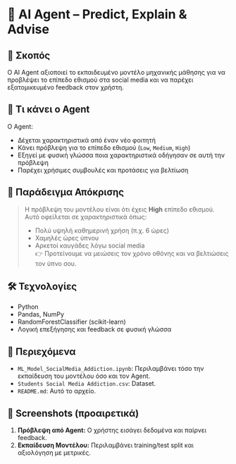 # 🤖 AI Agent – Predict, Explain & Advise

## 🎯 Σκοπός

Ο AI Agent αξιοποιεί το εκπαιδευμένο μοντέλο μηχανικής μάθησης για να προβλέψει το επίπεδο εθισμού στα social media και να παρέχει εξατομικευμένο feedback στον χρήστη.

## 🧠 Τι κάνει ο Agent

Ο Agent:

- Δέχεται χαρακτηριστικά από έναν νέο φοιτητή
- Κάνει πρόβλεψη για το επίπεδο εθισμού (`Low`, `Medium`, `High`)
- Εξηγεί με φυσική γλώσσα ποια χαρακτηριστικά οδήγησαν σε αυτή την πρόβλεψη
- Παρέχει χρήσιμες συμβουλές και προτάσεις για βελτίωση

## 💬 Παράδειγμα Απόκρισης

> Η πρόβλεψη του μοντέλου είναι ότι έχεις **High** επίπεδο εθισμού.  
> Αυτό οφείλεται σε χαρακτηριστικά όπως:
> - Πολύ υψηλή καθημερινή χρήση (π.χ. 6 ώρες)
> - Χαμηλές ώρες ύπνου
> - Αρκετοί καυγάδες λόγω social media  
> 👉 Προτείνουμε να μειώσεις τον χρόνο οθόνης και να βελτιώσεις τον ύπνο σου.

## 🛠️ Τεχνολογίες

- Python
- Pandas, NumPy
- RandomForestClassifier (scikit-learn)
- Λογική επεξήγησης και feedback σε φυσική γλώσσα

## 📂 Περιεχόμενα

- `ML_Model_SocialMedia_Addiction.ipynb`: Περιλαμβάνει τόσο την εκπαίδευση του μοντέλου όσο και τον Agent.
- `Students Social Media Addiction.csv`: Dataset.
- `README.md`: Αυτό το αρχείο.

## 📸 Screenshots (προαιρετικά)

1. **Πρόβλεψη από Agent:** Ο χρήστης εισάγει δεδομένα και παίρνει feedback.
2. **Εκπαίδευση Μοντέλου:** Περιλαμβάνει training/test split και αξιολόγηση με μετρικές.
